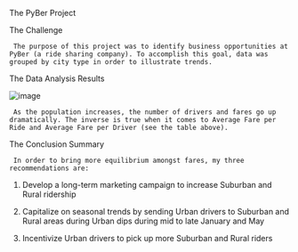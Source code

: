 The PyBer Project


The Challenge

     The purpose of this project was to identify business opportunities at PyBer (a ride sharing company). To accomplish this goal, data was grouped by city type in order to illustrate trends.
     

The Data Analysis Results

![image](https://user-images.githubusercontent.com/96176817/153096197-a30d6ddd-3d4b-4ee5-899f-3650d74ec008.png)

     As the population increases, the number of drivers and fares go up dramatically. The inverse is true when it comes to Average Fare per Ride and Average Fare per Driver (see the table above).


The Conclusion Summary

     In order to bring more equilibrium amongst fares, my three recommendations are:
     
1.	Develop a long-term marketing campaign to increase Suburban and Rural ridership

2.	Capitalize on seasonal trends by sending Urban drivers to Suburban and Rural areas during Urban dips during mid to late January and May

3.	Incentivize Urban drivers to pick up more Suburban and Rural riders
